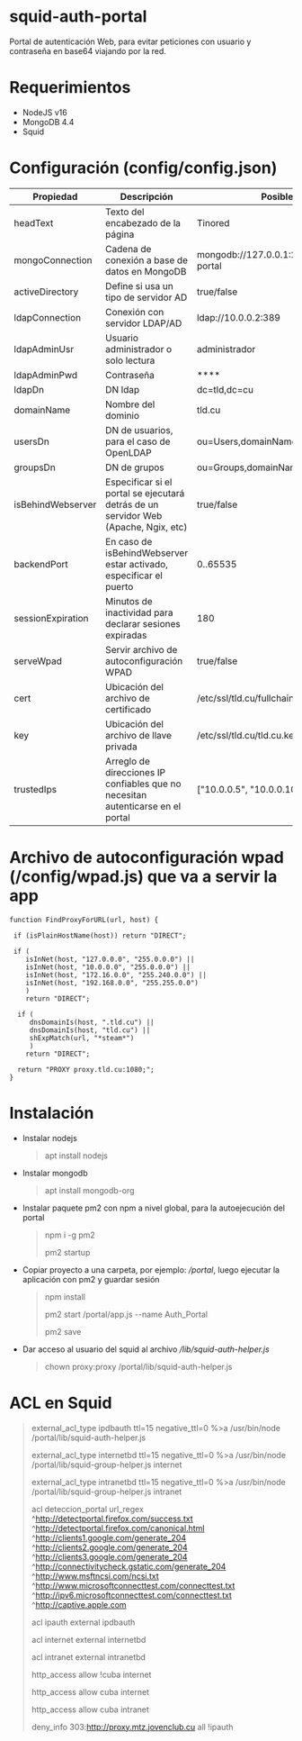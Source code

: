 # squid-auth-portal
Portal de autenticación Web, para evitar peticiones con usuario y contraseña en base64 viajando por la red.

# Requerimientos
* NodeJS v16
* MongoDB 4.4
* Squid

# Configuración (config/config.json)
<table>
  <thead>
    <tr>
      <th>Propiedad</th>
      <th>Descripción</th>
      <th>Posible valor</th>
    </tr>
  </thead>
  <tbody>
    <tr>
      <td>headText</td>
      <td>Texto del encabezado de la página</td>
      <td>Tinored</td>
    </tr>
    <tr>
      <td>mongoConnection</td>
      <td>Cadena de conexión a base de datos en MongoDB</td>
      <td>mongodb://127.0.0.1:27017/squid-auth-portal</td>
    </tr>
    <tr>
      <td>activeDirectory</td>
      <td>Define si usa un tipo de servidor AD</td>
      <td>true/false</td>
    </tr>
    <tr>
      <td>ldapConnection</td>
      <td>Conexión con servidor LDAP/AD</td>
      <td>ldap://10.0.0.2:389</td>
    </tr>
    <tr>
      <td>ldapAdminUsr</td>
      <td>Usuario administrador o solo lectura</td>
      <td>administrador</td>
    </tr>
    <tr>
      <td>ldapAdminPwd</td>
      <td>Contraseña</td>
      <td>****</td>
    </tr>
    <tr>
      <td>ldapDn</td>
      <td>DN ldap</td>
      <td>dc=tld,dc=cu</td>
    </tr>
    <tr>
      <td>domainName</td>
      <td>Nombre del dominio</td>
      <td>tld.cu</td>
    </tr>
    <tr>
      <td>usersDn</td>
      <td>DN de usuarios, para el caso de OpenLDAP</td>
      <td>ou=Users,domainName=tld.cu,o=domains</td>
    </tr>
	<tr>
      <td>groupsDn</td>
      <td>DN de grupos</td>
      <td>ou=Groups,domainName=tld.cu,o=domains</td>
    </tr>
    <tr>
      <td>isBehindWebserver</td>
      <td>Especificar si el portal se ejecutará detrás de un servidor Web (Apache, Ngix, etc)</td>
      <td>true/false</td>
    </tr>
    <tr>
      <td>backendPort</td>
      <td>En caso de isBehindWebserver estar activado, especificar el puerto</td>
      <td>0..65535</td>
    </tr>
    <tr>
      <td>sessionExpiration</td>
      <td>Minutos de inactividad para declarar sesiones expiradas</td>
      <td>180</td>
    </tr>
    <tr>
      <td>serveWpad</td>
      <td>Servir archivo de autoconfiguración WPAD</td>
      <td>true/false</td>
    </tr>
    <tr>
      <td>cert</td>
      <td>Ubicación del archivo de certificado</td>
      <td>/etc/ssl/tld.cu/fullchain.cer</td>
    </tr>
    <tr>
      <td>key</td>
      <td>Ubicación del archivo de llave privada</td>
      <td>/etc/ssl/tld.cu/tld.cu.key</td>
    </tr>
    <tr>
      <td>trustedIps</td>
      <td>Arreglo de direcciones IP confiables que no necesitan autenticarse en el portal</td>
      <td>["10.0.0.5", "10.0.0.10", "10.55.0.1"]</td>
    </tr>
  </tbody>
</table>

# Archivo de autoconfiguración wpad (/config/wpad.js) que va a servir la app
```
function FindProxyForURL(url, host) {
 
 if (isPlainHostName(host)) return "DIRECT";
 
 if (
    isInNet(host, "127.0.0.0", "255.0.0.0") ||
    isInNet(host, "10.0.0.0", "255.0.0.0") ||
    isInNet(host, "172.16.0.0", "255.240.0.0") ||
    isInNet(host, "192.168.0.0", "255.255.0.0")
    )
    return "DIRECT";

  if (
     dnsDomainIs(host, ".tld.cu") ||
     dnsDomainIs(host, "tld.cu") ||    
     shExpMatch(url, "*steam*")
     )
    return "DIRECT";

  return "PROXY proxy.tld.cu:1080;";
}
```

  
# Instalación
* Instalar nodejs
  > apt install nodejs
* Instalar mongodb
  > apt install mongodb-org
* Instalar paquete pm2 con npm a nivel global, para la autoejecución del portal
  > npm i -g pm2
  > 
  > pm2 startup
* Copiar proyecto a una carpeta, por ejemplo: */portal*, luego ejecutar la aplicación con pm2 y guardar sesión
  > npm install
  > 
  > pm2 start /portal/app.js --name Auth_Portal
  > 
  > pm2 save
* Dar acceso al usuario del squid al archivo */lib/squid-auth-helper.js*
  > chown proxy:proxy /portal/lib/squid-auth-helper.js

# ACL en Squid
> external_acl_type ipdbauth ttl=15 negative_ttl=0 %>a /usr/bin/node /portal/lib/squid-auth-helper.js
> 
> external_acl_type internetbd ttl=15 negative_ttl=0 %>a /usr/bin/node /portal/lib/squid-group-helper.js internet
>
> external_acl_type intranetbd ttl=15 negative_ttl=0 %>a /usr/bin/node /portal/lib/squid-group-helper.js intranet
>
> acl deteccion_portal url_regex ^http://detectportal.firefox.com/success.txt ^http://detectportal.firefox.com/canonical.html ^http://clients1.google.com/generate_204 ^http://clients2.google.com/generate_204 ^http://clients3.google.com/generate_204 ^http://connectivitycheck.gstatic.com/generate_204 ^http://www.msftncsi.com/ncsi.txt ^http://www.microsoftconnecttest.com/connecttest.txt ^http://ipv6.microsoftconnecttest.com/connecttest.txt ^http://captive.apple.com
> 
> acl ipauth external ipdbauth
> 
> acl internet external internetbd
> 
> acl intranet external intranetbd
> 
> http_access allow !cuba internet
> 
> http_access allow cuba internet
> 
> http_access allow cuba intranet
> 
> deny_info 303:http://proxy.mtz.jovenclub.cu all !ipauth

